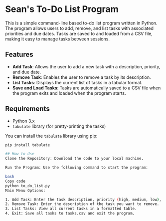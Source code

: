 # Sean's To-Do List Program

This is a simple command-line based to-do list program written in Python. The program allows users to add, remove, and list tasks with associated priorities and due dates. Tasks are saved to and loaded from a CSV file, making it easy to manage tasks between sessions.

## Features

- **Add Task**: Allows the user to add a new task with a description, priority, and due date.
- **Remove Task**: Enables the user to remove a task by its description.
- **List Tasks**: Displays the current list of tasks in a tabular format.
- **Save and Load Tasks**: Tasks are automatically saved to a CSV file when the program exits and loaded when the program starts.

## Requirements

- Python 3.x
- `tabulate` library (for pretty-printing the tasks)

You can install the `tabulate` library using pip:

```bash
pip install tabulate

## How to Use
Clone the Repository: Download the code to your local machine.

Run the Program: Use the following command to start the program:

bash
Copy code
python to_do_list.py
Main Menu Options:

1. Add Task: Enter the task description, priority (high, medium, low), and due date (YYYY-MM-DD format). The task will be added if the due date is valid and in the future.
2. Remove Task: Enter the description of the task you want to remove.
3. List Tasks: View all current tasks in a formatted table.
4. Exit: Save all tasks to tasks.csv and exit the program.
